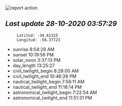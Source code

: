![report action](https://github.com/matiasz8/actions-for-reports/workflows/report%20action/badge.svg?branch=develop) 


## *****Last update 28-10-2020 03:57:29*****



		 Latitud: -34.61315
		 Longitud: -58.37723

 - sunrise 	 8:54:29 AM
 - sunset 	 10:19:56 PM
 - solar_noon 	 3:37:13 PM
 - day_length 	 13:25:27
 - civil_twilight_begin 	 8:28:00 AM
 - civil_twilight_end 	 10:46:26 PM
 - nautical_twilight_begin 	 7:56:11 AM
 - nautical_twilight_end 	 11:18:14 PM
 - astronomical_twilight_begin 	 7:22:54 AM
 - astronomical_twilight_end 	 11:51:31 PM
